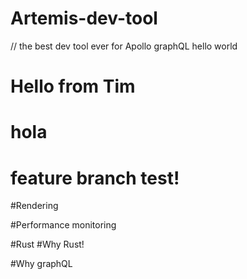 # Artemis-dev-tool

// the best dev tool ever for Apollo graphQL
hello world
# Hello from Tim

# hola

# feature branch test!
#Rendering

#Performance monitoring 



#Rust
#Why Rust!

#Why graphQL